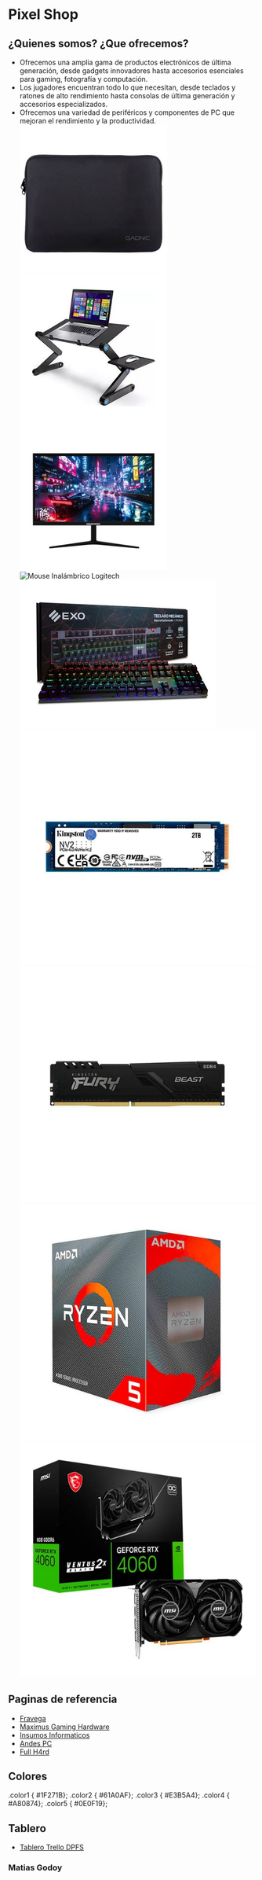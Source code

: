 # Pixel Shop

## ¿Quienes somos? ¿Que ofrecemos?
- Ofrecemos una amplia gama de productos electrónicos de última generación, desde gadgets innovadores hasta accesorios esenciales para gaming, fotografía y computación.
- Los jugadores encuentran todo lo que necesitan, desde teclados y ratones de alto rendimiento hasta consolas de última generación y accesorios especializados.
- Ofrecemos una variedad de periféricos y componentes de PC que mejoran el rendimiento y la productividad.
![Funda Para Notebook Gadnic](/images/Funda%20Para%20Notebook%20Gadnic.jpg)
![Mesa Notebook](/images/Mesa%20Notebook.jpg)
![Monitor Gamer Daewoo](/images/Monitor%20Gamer%20Daewoo.jpg)
![Mouse Inalámbrico Logitech](/images/Mouse%20Inalámbrico%20Logitech.jpg)
![Teclado Gamer Exo](/images/Teclado%20Gamer%20Exo.jpg)
![Disco Solido SSD 2TB Kingston](/images/Disco%20Solido%20SSD%202TB%20Kingston.jpg)
![Memoria Ram Kingston 8GB](/images/Memoria%20Ram%20Kingston%208GB.jpg)
![Micro AMD Ryzen 5 4600G](/images/Micro%20AMD%20Ryzen%205%204600G.jpg)
![Placa de Video MSI Nvidia Geforce RTX 4060](/images/Placa%20de%20Video%20MSI%20Nvidia%20Geforce%20RTX%204060.jpg)

## Paginas de referencia

- [Fravega](https://www.fravega.com/l/informatica/accesorios-de-informatica/)
- [Maximus Gaming Hardware](https://www.maximus.com.ar/)
- [Insumos Informaticos](https://www.insumosinformaticos.com.ar/)
- [Andes PC](https://www.andespc.com/)
- [Full H4rd](https://fullh4rd.com.ar/)

## Colores
.color1 { #1F271B};
.color2 { #61A0AF};
.color3 { #E3B5A4};
.color4 { #A80874};
.color5 { #0E0F19};

## Tablero
- [Tablero Trello DPFS](https://trello.com/invite/b/673c88a9d7bb846d15461a64/ATTI7f8e64880cdc5a56d4eb133a41282ba1941747A8/dpfsmatiasgodoy)

### Matias Godoy
